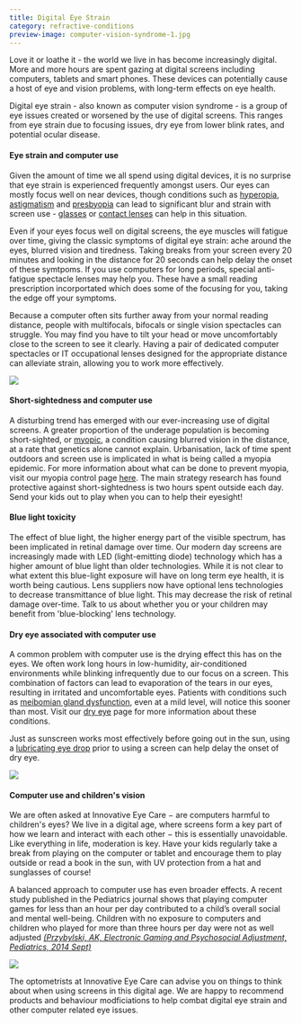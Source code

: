 ```yaml
---
title: Digital Eye Strain
category: refractive-conditions
preview-image: computer-vision-syndrome-1.jpg
---
```


<div class="employee-heading">
<p>Love it or loathe it - the world we live in has become increasingly digital. More and more hours are spent gazing at digital screens including computers, tablets and smart phones. These devices can potentially cause a host of eye and vision problems, with long-term effects on eye health.</p><p>Digital eye strain - also known as computer vision syndrome - is a group of eye issues created or worsened by the use of digital screens. This ranges from eye strain due to focusing issues, dry eye from lower blink rates, and potential ocular disease.</p>
</div>

#### Eye strain and computer use

Given the amount of time we all spend using digital devices, it is no surprise that eye strain is experienced frequently amongst users. Our eyes can mostly focus well on near devices, though conditions such as [hyperopia](/what-we-do/hyperopia), [astigmatism](/what-we-do/astigmatism) and [presbyopia](/what-we-do/presbyopia) can lead to significant blur and strain with screen use - [glasses](/what-we-do/glasses) or [contact lenses](/what-we-do/contact-lenses) can help in this situation. 

Even if your eyes focus well on digital screens, the eye muscles will fatigue over time, giving the classic symptoms of digital eye strain: ache around the eyes, blurred vision and tiredness. Taking breaks from your screen every 20 minutes and looking in the distance for 20 seconds can help delay the onset of these symtpoms. If you use computers for long periods, special anti-fatigue spectacle lenses may help you. These have a small reading prescription incorportated which does some of the focusing for you, taking the edge off your symptoms.

Because a computer often sits further away from your normal reading distance, people with multifocals, bifocals or single vision spectacles can struggle. You may find you have to tilt your head or move uncomfortably close to the screen to see it clearly. Having a pair of dedicated computer spectacles or IT occupational lenses designed for the appropriate distance can alleviate strain, allowing you to work more effectively.

![](/uploads/computer-use-eyes.jpg)

#### Short-sightedness and computer use

A disturbing trend has emerged with our ever-increasing use of digital screens. A greater proportion of the underage population is becoming short-sighted, or [myopic](/what-we-do/myopia), a condition causing blurred vision in the distance, at a rate that genetics alone cannot explain. Urbanisation, lack of time spent outdoors and screen use is implicated in what is being called a myopia epidemic. For more information about what can be done to prevent myopia, visit our myopia control page [here](/what-we-do/myopia-control). The main strategy research has found protective against short-sightedness is two hours spent outside each day. Send your kids out to play when you can to help their eyesight! 

#### Blue light toxicity

The effect of blue light, the higher energy part of the visible spectrum, has been implicated in retinal damage over time. Our modern day screens are increasingly made with LED (light-emitting diode) technology which has a higher amount of blue light than older technologies. While it is not clear to what extent this blue-light exposure will have on long term eye health, it is worth being cautious. Lens suppliers now have optional lens technologies to decrease transmittance of blue light. This may decrease the risk of retinal damage over-time. Talk to us about whether you or your children may benefit from 'blue-blocking' lens technology.

#### Dry eye associated with computer use

A common problem with computer use is the drying effect this has on the eyes. We often work long hours in low-humidity, air-conditioned environments while blinking infrequently due to our focus on a screen. This combination of factors can lead to evaporation of the tears in our eyes, resulting in irritated and uncomfortable eyes. Patients with conditions such as [meibomian gland dysfunction](/what-we-do/meibomian-gland-dysfunction), even at a mild level, will notice this sooner than most. Visit our [dry eye](/what-we-do/dry-eye-disease) page for more information about these conditions.

Just as sunscreen works most effectively before going out in the sun, using a [lubricating eye drop](http://eyesolutions.com.au/collections/dry-eye-treatments) prior to using a screen can help delay the onset of dry eye.

![](/uploads/eyedrops1.jpg)

#### Computer use and children's vision

We are often asked at Innovative Eye Care − are computers harmful to children's eyes? We live in a digital age, where screens form a key part of how we learn and interact with each other − this is essentially unavoidable. Like everything in life, moderation is key. Have your kids regularly take a break from playing on the computer or tablet and encourage them to play outside or read a book in the sun, with UV protection from a hat and sunglasses of course! 

A balanced approach to computer use has even broader effects. A recent study published in the Pediatrics journal shows that playing computer games for less than an hour per day contributed to a child’s overall social and mental well-being. Children with no exposure to computers and children who played for more than three hours per day were not as well adjusted _[(Przybylski, AK, Electronic Gaming and Psychosocial Adjustment, Pediatrics, 2014 Sept)](http://pediatrics.aappublications.org/content/early/2014/07/29/peds.2013-4021)_

![](/uploads/computer-vision.jpg)

The optometrists at Innovative Eye Care can advise you on things to think about when using screens in this digital age. We are happy to recommend products and behaviour modficiations to help combat digital eye strain and other computer related eye issues.
